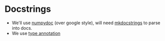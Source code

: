 # Docstrings

- We'll use [numpydoc](https://numpydoc.readthedocs.io/en/latest/format.html) (over google style), will need [mkdocstrings](https://mkdocstrings.github.io/griffe/docstrings/#parsers-features) to parse into docs.
- We use [type annotation](https://docs.python.org/3/library/typing.html)
